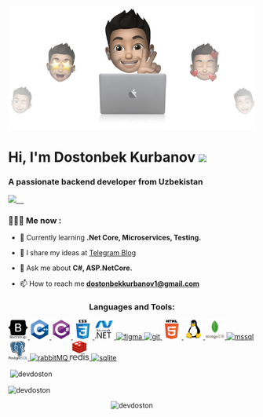 <img align="center" alt="devdoston" style="max-width:100%" src="https://github.com/devdoston/devdoston/blob/main/github.png">

<h1 align="left">Hi, I'm Dostonbek Kurbanov <img  src="https://media.giphy.com/media/hvRJCLFzcasrR4ia7z/giphy.gif" width="27px"> </h1> <h3 align="left">A passionate backend developer from Uzbekistan</h3>


<a href="https://www.youtube.com/@devdoston914">
  <img src="[https://www.google.com/imgres?imgurl=https%3A%2F%2Fw7.pngwing.com%2Fpngs%2F208%2F269%2Fpng-transparent-youtube-play-button-computer-icons-youtube-youtube-logo-angle-rectangle-logo.png&tbnid=iFxs4hIxIefWaM&vet=12ahUKEwikue__tdH-AhULvyoKHb3hCqsQMygQegUIARDdAQ..i&imgrefurl=https%3A%2F%2Fwww.pngwing.com%2Fen%2Ffree-png-bzzdn&docid=wHuLAyuYERhw-M&w=920&h=512&q=youtube%20logo&client=firefox-b-d&ved=2ahUKEwikue__tdH-AhULvyoKHb3hCqsQMygQegUIARDdAQ](https://t3.ftcdn.net/jpg/04/74/05/94/360_F_474059464_qldYuzxaUWEwNTtYBJ44VN89ARuFktHW.jpg)" width="30px">
</a>
<a href="">
  <img src="" width="30px">
</a>
<a href="">
  <img src="" width="30px">
</a>
<a href="">
  <img src="" width="30px">
</a>
<a href="">
  <img src="" width="30px">
</a>


<h3 align="left">👨🏻‍💻 Me now :</h3>


- 🌱 Currently learning **.Net Core, Microservices, Testing.**

- 📝 I share my ideas at <a href="https://t.me/devdoston_blog">Telegram Blog </a>

- 💬 Ask me about **C#, ASP.NetCore.**

- 📫 How to reach me **dostonbekkurbanov1@gmail.com**

<h3 align="center">Languages and Tools:</h3>
<p align="left"> <a href="https://getbootstrap.com" target="_blank" rel="noreferrer"> <img src="https://raw.githubusercontent.com/devicons/devicon/master/icons/bootstrap/bootstrap-plain-wordmark.svg" alt="bootstrap" width="40" height="40"/> </a> <a href="https://www.w3schools.com/cpp/" target="_blank" rel="noreferrer"> <img src="https://raw.githubusercontent.com/devicons/devicon/master/icons/cplusplus/cplusplus-original.svg" alt="cplusplus" width="40" height="40"/> </a> <a href="https://www.w3schools.com/cs/" target="_blank" rel="noreferrer"> <img src="https://raw.githubusercontent.com/devicons/devicon/master/icons/csharp/csharp-original.svg" alt="csharp" width="40" height="40"/> </a> <a href="https://www.w3schools.com/css/" target="_blank" rel="noreferrer"> <img src="https://raw.githubusercontent.com/devicons/devicon/master/icons/css3/css3-original-wordmark.svg" alt="css3" width="40" height="40"/> </a> <a href="https://dotnet.microsoft.com/" target="_blank" rel="noreferrer"> <img src="https://raw.githubusercontent.com/devicons/devicon/master/icons/dot-net/dot-net-original-wordmark.svg" alt="dotnet" width="40" height="40"/> </a> <a href="https://www.figma.com/" target="_blank" rel="noreferrer"> <img src="https://www.vectorlogo.zone/logos/figma/figma-icon.svg" alt="figma" width="40" height="40"/> </a> <a href="https://git-scm.com/" target="_blank" rel="noreferrer"> <img src="https://www.vectorlogo.zone/logos/git-scm/git-scm-icon.svg" alt="git" width="40" height="40"/> </a> <a href="https://www.w3.org/html/" target="_blank" rel="noreferrer"> <img src="https://raw.githubusercontent.com/devicons/devicon/master/icons/html5/html5-original-wordmark.svg" alt="html5" width="40" height="40"/> </a> <a href="https://www.linux.org/" target="_blank" rel="noreferrer"> <img src="https://raw.githubusercontent.com/devicons/devicon/master/icons/linux/linux-original.svg" alt="linux" width="40" height="40"/> </a> <a href="https://www.mongodb.com/" target="_blank" rel="noreferrer"> <img src="https://raw.githubusercontent.com/devicons/devicon/master/icons/mongodb/mongodb-original-wordmark.svg" alt="mongodb" width="40" height="40"/> </a> <a href="https://www.microsoft.com/en-us/sql-server" target="_blank" rel="noreferrer"> <img src="https://www.svgrepo.com/show/303229/microsoft-sql-server-logo.svg" alt="mssql" width="40" height="40"/> </a> <a href="https://www.postgresql.org" target="_blank" rel="noreferrer"> <img src="https://raw.githubusercontent.com/devicons/devicon/master/icons/postgresql/postgresql-original-wordmark.svg" alt="postgresql" width="40" height="40"/> </a> <a href="https://www.rabbitmq.com" target="_blank" rel="noreferrer"> <img src="https://www.vectorlogo.zone/logos/rabbitmq/rabbitmq-icon.svg" alt="rabbitMQ" width="40" height="40"/> </a> <a href="https://redis.io" target="_blank" rel="noreferrer"> <img src="https://raw.githubusercontent.com/devicons/devicon/master/icons/redis/redis-original-wordmark.svg" alt="redis" width="40" height="40"/> </a> <a href="https://www.sqlite.org/" target="_blank" rel="noreferrer"> <img src="https://www.vectorlogo.zone/logos/sqlite/sqlite-icon.svg" alt="sqlite" width="40" height="40"/> </a> </p>

<p>&nbsp;<img align="center" src="https://github-readme-stats.vercel.app/api?username=devdoston&show_icons=true&locale=en" alt="devdoston" /></p>

<p><img align="center" src="https://github-readme-streak-stats.herokuapp.com/?user=devdoston&" alt="devdoston" /></p>

<p align="center"> <img src="https://komarev.com/ghpvc/?username=devdoston&label=Profile%20views&color=0e75b6&style=flat" alt="devdoston" /> </p>
